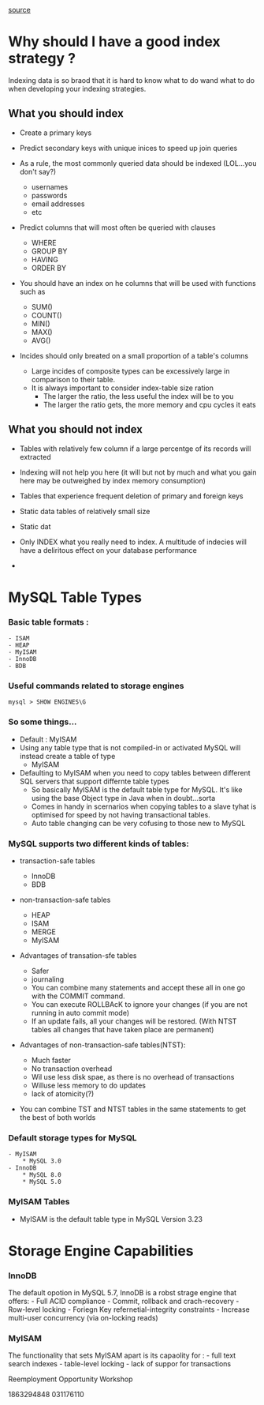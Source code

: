 [source](https://www.sisense.com/blog/beginners-guide-to-mysql-storage-engines/)


# Why should I have a good index strategy ?

Indexing data is so braod that it is hard to know what to do wand what to do when 
developing your indexing strategies.

## What you should index
- Create a primary keys
- Predict secondary keys with unique inices to speed up 
join queries
- As a rule, the most commonly queried data should be indexed (LOL...you don't say?)
	* usernames
	* passwords
	* email addresses
	* etc 
- Predict columns that will most often be queried with clauses
	* WHERE 
	* GROUP BY
	* HAVING
	* ORDER BY
- You should have an index on he columns that will be used with 
functions such as 
	* SUM()
	* COUNT()
	* MIN()
	* MAX()
	* AVG()

- Incides should only breated on a small proportion of a table's columns
	* Large incides of composite types can be excessively large in comparison to their table.
	* It is always important to consider index-table size ration
		- The larger the ratio, the less useful the index will be to you 
		- The larger the ratio gets, the more memory and cpu cycles it eats

		


## What you should not index
- Tables with relatively few column if a large percentge of 
its records will extracted
- Indexing will not help you here (it will but not by much and what you gain here may be outweighed by index memory consumption)
- Tables that experience frequent deletion of primary and foreign keys
- Static data tables of relatively small size
- Static dat   

- Only INDEX what you really need to index.  A multitude of indecies will have a deliritous effect on 
your database performance
- 


# MySQL Table Types 

### Basic table formats :  
	- ISAM 
	- HEAP
	- MyISAM
	- InnoDB
	- BDB


### Useful commands related to storage engines

	mysql > SHOW ENGINES\G


### So some things...
- Default : MyISAM
- Using any table type that is not compiled-in or activated MySQL will instead create a table of type 
	* MyISAM
- Defaulting to MyISAM when you need to copy tables between different SQL servers that support differnte table types 
	* So basically MyISAM is the default table type for MySQL.  It's like using the base Object type in Java when in doubt...sorta
	* Comes in handy in scernarios when copying tables to a slave tyhat is optimised for speed by not having transactional tables. 
	* Auto table changing can be very cofusing to those new to MySQL


### MySQL supports two different kinds of tables: 
- transaction-safe tables
	* InnoDB
	* BDB
- non-transaction-safe tables 
	* HEAP
	* ISAM
	* MERGE
	* MyISAM

- Advantages of transation-sfe tables 
	* Safer
	* journaling 
	* You can combine many statements and accept these all in one go with the COMMIT command.
	* You can execute ROLLBAcK to ignore your changes (if you are not running in auto commit mode)
	* If an update fails, all your changes will be restored. (With NTST tables all changes that have taken place are permanent)


- Advantages of non-transaction-safe tables(NTST):
	* Much faster
	* No transaction overhead
	* Wil use less disk spae, as there is no overhead of transactions
	* Willuse less memory to do updates
	* lack of atomicity(?)

- You can combine TST and NTST tables in the same statements to get the best of both worlds 


### Default storage types for MySQL
	- MyISAM
		* MySQL 3.0
	- InnoDB
		* MySQL 8.0
		* MySQL 5.0  

### MyISAM Tables

- MyISAM is the default table type in MySQL Version 3.23




# Storage Engine Capabilities 

### InnoDB 
The default opotion in MySQL 5.7, InnoDB is a robst strage engine that offers:
	- Full ACID compliance
	- Commit, rollback and crach-recovery
	- Row-level locking 
	- Foriegn Key refernetial-integrity constraints
	- Increase multi-user concurrency (via on-locking reads)




### MyISAM
The functionality that sets MyISAM apart is its capaolity for :
	- full text search indexes 
	- table-level locking 
	- lack of suppor for transactions 





Reemployment Opportunity Workshop


1863294848 
031176110 

